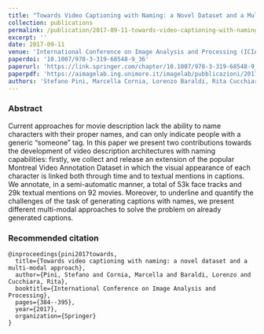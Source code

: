 ```yaml
---
title: "Towards Video Captioning with Naming: a Novel Dataset and a Multi-Modal Approach"
collection: publications
permalink: /publication/2017-09-11-towards-video-captioning-with-naming
excerpt: ''
date: 2017-09-11
venue: 'International Conference on Image Analysis and Processing (ICIAP)'
paperdoi: '10.1007/978-3-319-68548-9_36'
paperurl: 'https://link.springer.com/chapter/10.1007/978-3-319-68548-9_36'
paperpdf: 'https://aimagelab.ing.unimore.it/imagelab/pubblicazioni/2017_ICIAP_Naming.pdf'
authors: 'Stefano Pini, Marcella Cornia, Lorenzo Baraldi, Rita Cucchiara'
---
```

### Abstract
Current approaches for movie description lack the ability to name characters with their proper names, 
and can only indicate people with a generic “someone” tag. In this paper we present two contributions
towards the development of video description architectures with naming capabilities: 
firstly, we collect and release an extension of the popular Montreal Video Annotation Dataset in which the visual 
appearance of each character is linked both through time and to textual mentions in captions.
We annotate, in a semi-automatic manner, a total of 53k face tracks and 29k textual mentions on 92 movies.
Moreover, to underline and quantify the challenges of the task of generating captions with names, 
we present different multi-modal approaches to solve the problem on already generated captions.

### Recommended citation
```
@inproceedings{pini2017towards,
  title={Towards video captioning with naming: a novel dataset and a multi-modal approach},
  author={Pini, Stefano and Cornia, Marcella and Baraldi, Lorenzo and Cucchiara, Rita},
  booktitle={International Conference on Image Analysis and Processing},
  pages={384--395},
  year={2017},
  organization={Springer}
}
```
